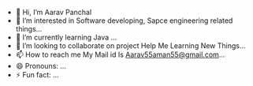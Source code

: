 - 👋 Hi, I’m Aarav Panchal
- 👀 I’m interested in Software developing, Sapce engineering related things...
- 🌱 I’m currently learning Java ...
- 💞️ I’m looking to collaborate on project Help Me Learning New Things...
- 📫 How to reach me My Mail id Is Aarav55aman55@gmail.com...
- 😄 Pronouns: ...
- ⚡ Fun fact: ...

<!---
Aarav5005/Aarav5005 is a ✨ special ✨ repository because its `README.md` (this file) appears on your GitHub profile.
You can click the Preview link to take a look at your changes.
--->
